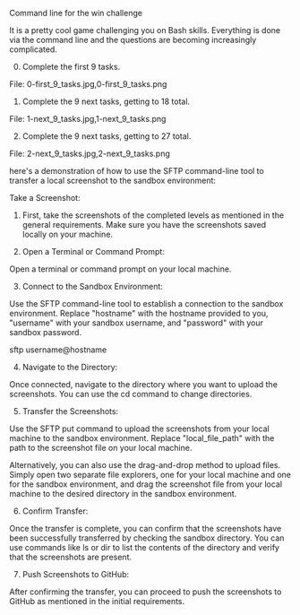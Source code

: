 Command line for the win challenge



It is a pretty cool game challenging you on Bash skills. Everything is done via the command line and the questions are becoming increasingly complicated.



0. Complete the first 9 tasks.

File: 0-first_9_tasks.jpg,0-first_9_tasks.png



1. Complete the 9 next tasks, getting to 18 total.

File: 1-next_9_tasks.jpg,1-next_9_tasks.png



2. Complete the 9 next tasks, getting to 27 total.

File: 2-next_9_tasks.jpg,2-next_9_tasks.png





here's a demonstration of how to use the SFTP command-line tool to transfer a local screenshot to the sandbox environment:



Take a Screenshot:

1. First, take the screenshots of the completed levels as mentioned in the general requirements. Make sure you have the screenshots saved locally on your machine.



2. Open a Terminal or Command Prompt:

Open a terminal or command prompt on your local machine.



3. Connect to the Sandbox Environment:

Use the SFTP command-line tool to establish a connection to the sandbox environment. Replace "hostname" with the hostname provided to you, "username" with your sandbox username, and "password" with your sandbox password.

sftp username@hostname



4. Navigate to the Directory:

Once connected, navigate to the directory where you want to upload the screenshots. You can use the cd command to change directories.



5. Transfer the Screenshots:

Use the SFTP put command to upload the screenshots from your local machine to the sandbox environment. Replace "local_file_path" with the path to the screenshot file on your local machine.



Alternatively, you can also use the drag-and-drop method to upload files. Simply open two separate file explorers, one for your local machine and one for the sandbox environment, and drag the screenshot file from your local machine to the desired directory in the sandbox environment.



6. Confirm Transfer:

Once the transfer is complete, you can confirm that the screenshots have been successfully transferred by checking the sandbox directory. You can use commands like ls or dir to list the contents of the directory and verify that the screenshots are present.



7. Push Screenshots to GitHub:

After confirming the transfer, you can proceed to push the screenshots to GitHub as mentioned in the initial requirements.

